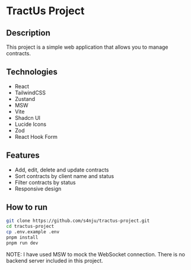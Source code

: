 # TractUs Project

## Description

This project is a simple web application that allows you to manage contracts.

## Technologies

- React
- TailwindCSS
- Zustand
- MSW
- Vite
- Shadcn UI
- Lucide Icons
- Zod
- React Hook Form

## Features

- Add, edit, delete and update contracts
- Sort contracts by client name and status
- Filter contracts by status
- Responsive design

## How to run

```bash
git clone https://github.com/s4nju/tractus-project.git
cd tractus-project
cp .env.example .env
pnpm install
pnpm run dev
```

NOTE: I have used MSW to mock the WebSocket connection. There is no backend server included in this project.
